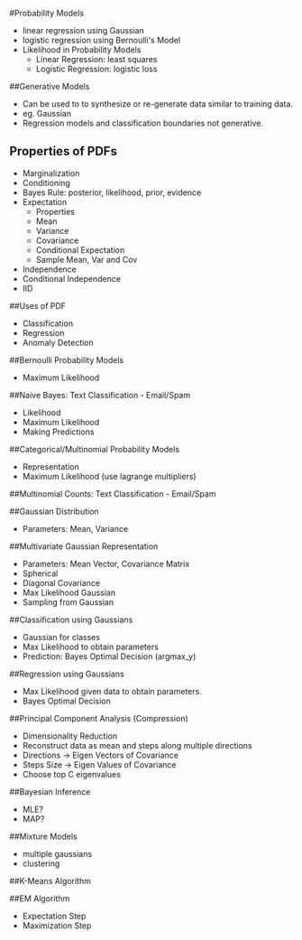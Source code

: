 #Probability Models
- linear regression using Gaussian
- logistic regression using Bernoulli's Model
- Likelihood in Probability Models
  - Linear Regression: least squares
  - Logistic Regression: logistic loss

##Generative Models
- Can be used to to synthesize or re-generate data similar to training data.
- eg. Gaussian
- Regression models and classification boundaries not generative.

## Properties of PDFs
- Marginalization
- Conditioning
- Bayes Rule: posterior, likelihood, prior, evidence
- Expectation
  - Properties
  - Mean
  - Variance
  - Covariance
  - Conditional Expectation
  - Sample Mean, Var and Cov
- Independence
- Conditional Independence
- IID

##Uses of PDF
- Classification
- Regression
- Anomaly Detection

##Bernoulli Probability Models
- Maximum Likelihood

##Naive Bayes: Text Classification - Email/Spam
- Likelihood
- Maximum Likelihood
- Making Predictions

##Categorical/Multinomial Probability Models
- Representation
- Maximum Likelihood (use lagrange multipliers)

##Multinomial Counts: Text Classification - Email/Spam

##Gaussian Distribution
- Parameters: Mean, Variance

##Multivariate Gaussian Representation
- Parameters: Mean Vector, Covariance Matrix
- Spherical
- Diagonal Covariance
- Max Likelihood Gaussian
- Sampling from Gaussian

##Classification using Gaussians
- Gaussian for classes
- Max Likelihood to obtain parameters
- Prediction: Bayes Optimal Decision (argmax_y)

##Regression using Gaussians
- Max Likelihood given data to obtain parameters.
- Bayes Optimal Decision

##Principal Component Analysis (Compression)
- Dimensionality Reduction
- Reconstruct data as mean and steps along multiple directions
- Directions -> Eigen Vectors of Covariance
- Steps Size -> Eigen Values of Covariance
- Choose top C eigenvalues 
 
##Bayesian Inference
- MLE?
- MAP?

##Mixture Models
- multiple gaussians
- clustering

##K-Means Algorithm

##EM Algorithm
- Expectation Step
- Maximization Step
